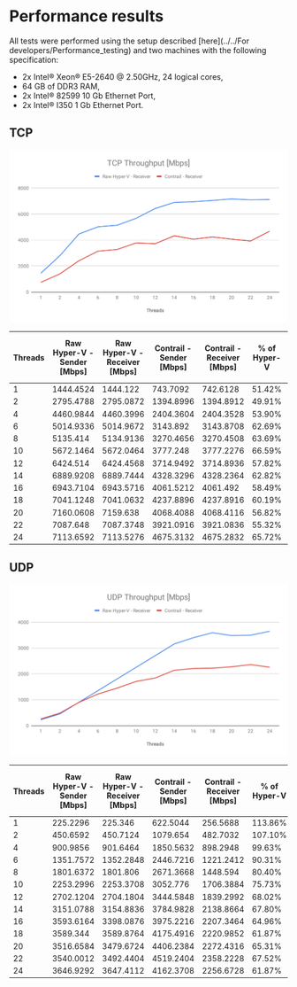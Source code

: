 # Performance results

All tests were performed using the setup described
[here](../../For developers/Performance_testing)
and two machines with the following specification:

- 2x Intel® Xeon® E5-2640 @ 2.50GHz, 24 logical cores,
- 64 GB of DDR3 RAM,
- 2x Intel® 82599 10 Gb Ethernet Port,
- 2x Intel® I350 1 Gb Ethernet Port.

## TCP

![TCP Throughput [Mbps]](tcp-throughput.svg)

| Threads | Raw Hyper-V - Sender [Mbps] | Raw Hyper-V - Receiver [Mbps] | Contrail - Sender [Mbps] | Contrail - Receiver [Mbps] | % of Hyper-V | % of CPU - Hyper-V - Sender | % of CPU - Hyper-V - Receiver | % of CPU - Contrail - Sender | % of CPU - Contrail - Receiver |
|---------|-----------------------------|-------------------------------|--------------------------|----------------------------|--------------|-----------------------------|-------------------------------|------------------------------|--------------------------------|
| 1       | 1444.4524                   | 1444.122                      | 743.7092                 | 742.6128                   | 51.42%       | 0.91%                       | 2.79%                         | 1.96%                        | 2.78%                          |
| 2       | 2795.4788                   | 2795.0872                     | 1394.8996                | 1394.8912                  | 49.91%       | 1.61%                       | 5.32%                         | 3.78%                        | 5.17%                          |
| 4       | 4460.9844                   | 4460.3996                     | 2404.3604                | 2404.3528                  | 53.90%       | 2.71%                       | 9.07%                         | 6.92%                        | 9.42%                          |
| 6       | 5014.9336                   | 5014.9672                     | 3143.892                 | 3143.8708                  | 62.69%       | 3.47%                       | 10.43%                        | 9.71%                        | 12.14%                         |
| 8       | 5135.414                    | 5134.9136                     | 3270.4656                | 3270.4508                  | 63.69%       | 3.65%                       | 11.06%                        | 10.27%                       | 12.74%                         |
| 10      | 5672.1464                   | 5672.0464                     | 3777.248                 | 3777.2276                  | 66.59%       | 5.02%                       | 12.90%                        | 12.03%                       | 14.89%                         |
| 12      | 6424.514                    | 6424.4568                     | 3714.9492                | 3714.8936                  | 57.82%       | 5.93%                       | 14.55%                        | 12.24%                       | 14.70%                         |
| 14      | 6889.9208                   | 6889.7444                     | 4328.3296                | 4328.2364                  | 62.82%       | 6.41%                       | 15.46%                        | 15.06%                       | 17.45%                         |
| 16      | 6943.7104                   | 6943.5716                     | 4061.5212                | 4061.492                   | 58.49%       | 6.60%                       | 15.87%                        | 14.66%                       | 17.16%                         |
| 18      | 7041.1248                   | 7041.0632                     | 4237.8896                | 4237.8916                  | 60.19%       | 7.13%                       | 16.47%                        | 16.20%                       | 18.62%                         |
| 20      | 7160.0608                   | 7159.638                      | 4068.4088                | 4068.4116                  | 56.82%       | 7.23%                       | 16.89%                        | 16.01%                       | 17.79%                         |
| 22      | 7087.648                    | 7087.3748                     | 3921.0916                | 3921.0836                  | 55.32%       | 7.43%                       | 16.91%                        | 15.28%                       | 17.64%                         |
| 24      | 7113.6592                   | 7113.5276                     | 4675.3132                | 4675.2832                  | 65.72%       | 7.06%                       | 16.61%                        | 18.79%                       | 20.49%                         |


## UDP

![UDP Throughput [Mbps]](udp-throughput.svg)

| Threads | Raw Hyper-V - Sender [Mbps] | Raw Hyper-V - Receiver [Mbps] | Contrail - Sender [Mbps] | Contrail - Receiver [Mbps] | % of Hyper-V | % of CPU - Hyper-V - Sender | % of CPU - Hyper-V - Receiver | % of CPU - Contrail - Sender | % of CPU - Contrail - Receiver |
|---------|-----------------------------|-------------------------------|--------------------------|----------------------------|--------------|-----------------------------|-------------------------------|------------------------------|--------------------------------|
| 1       | 225.2296                    | 225.346                       | 622.5044                 | 256.5688                   | 113.86%      | 1.98%                       | 1.79%                         | 4.85%                        | 1.26%                          |
| 2       | 450.6592                    | 450.7124                      | 1079.654                 | 482.7032                   | 107.10%      | 4.13%                       | 4.48%                         | 9.55%                        | 2.37%                          |
| 4       | 900.9856                    | 901.6464                      | 1850.5632                | 898.2948                   | 99.63%       | 8.14%                       | 6.30%                         | 17.64%                       | 4.44%                          |
| 6       | 1351.7572                   | 1352.2848                     | 2446.7216                | 1221.2412                  | 90.31%       | 12.91%                      | 8.36%                         | 25.94%                       | 7.00%                          |
| 8       | 1801.6372                   | 1801.806                      | 2671.3668                | 1448.594                   | 80.40%       | 17.95%                      | 8.31%                         | 31.42%                       | 8.04%                          |
| 10      | 2253.2996                   | 2253.3708                     | 3052.776                 | 1706.3884                  | 75.73%       | 21.31%                      | 10.42%                        | 38.97%                       | 10.18%                         |
| 12      | 2702.1204                   | 2704.1804                     | 3444.5848                | 1839.2992                  | 68.02%       | 22.60%                      | 12.84%                        | 45.27%                       | 11.92%                         |
| 14      | 3151.0788                   | 3154.8836                     | 3784.9828                | 2138.8664                  | 67.80%       | 25.81%                      | 15.20%                        | 51.57%                       | 13.91%                         |
| 16      | 3593.6164                   | 3398.0876                     | 3975.2216                | 2207.3464                  | 64.96%       | 38.06%                      | 17.64%                        | 57.90%                       | 16.39%                         |
| 18      | 3589.344                    | 3589.8764                     | 4175.4916                | 2220.9852                  | 61.87%       | 40.00%                      | 18.77%                        | 64.57%                       | 17.74%                         |
| 20      | 3516.6584                   | 3479.6724                     | 4406.2384                | 2272.4316                  | 65.31%       | 40.70%                      | 18.23%                        | 73.07%                       | 17.68%                         |
| 22      | 3540.0012                   | 3492.4404                     | 4519.2404                | 2358.2228                  | 67.52%       | 43.16%                      | 18.31%                        | 81.53%                       | 20.30%                         |
| 24      | 3646.9292                   | 3647.4112                     | 4162.3708                | 2256.6728                  | 61.87%       | 45.72%                      | 19.21%                        | 79.75%                       | 18.64%                         |
